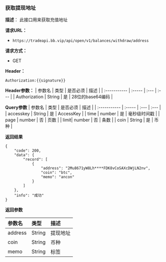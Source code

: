 ### 获取提现地址

**描述**：
此接口用来获取充值地址

**请求URL：** 
- ` https://tradeapi.bb.vip/api/open/v1/balances/withdraw/address `

**请求方式：**
- GET

**Header：**

```
Authorization:{{signature}}
```

**Header参数：**
| 参数名          | 类型     | 是否必须 | 描述   |
| :----------- | :----- | :--- | :--- |
| Authorization | String | 是    | 28位的base64编码 |

**Query参数**
| 参数名          | 类型     | 是否必须 | 描述   |
| :----------- | :----- | :--- | :--- |
| accesskey | String | 是    | AccessKey |
| time | number | 是    | 毫秒级时间戳 |
| page | number | 否    | 页数 |
| limit| number | 否    | 条数 |
| coin | String | 是    | 币种 |

**返回结果**

```
{
	"code": 200,
	"data": {
		"record": [
			{
                "address": "2Mu8671yW8Lh****FDK8vCoSAXcDWjLN2nv",
                "coin": "btc",
				"memo": "ancon"
            }
		]
	},
	"info": "成功"
}
```

**返回参数**

| 参数名          | 类型   | 描述   |
| :----------- |  :--- | :--- |
| address | String     | 提现地址 |
| coin | String     | 币种 |
| memo | String     | 标签 |
